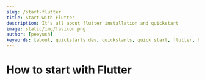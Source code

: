 ```yaml
---
slug: /start-flutter
title: Start with Flutter
description: It's all about flutter installation and quickstart
image: static/img/favicon.png
author: [peeyush]
keywords: [about, quickstarts.dev, quickstarts, quick start, flutter, html, css]
---
```


# How to start with Flutter
